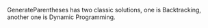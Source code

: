 GenerateParentheses has two classic solutions, one is Backtracking, another one is Dynamic Programming.

